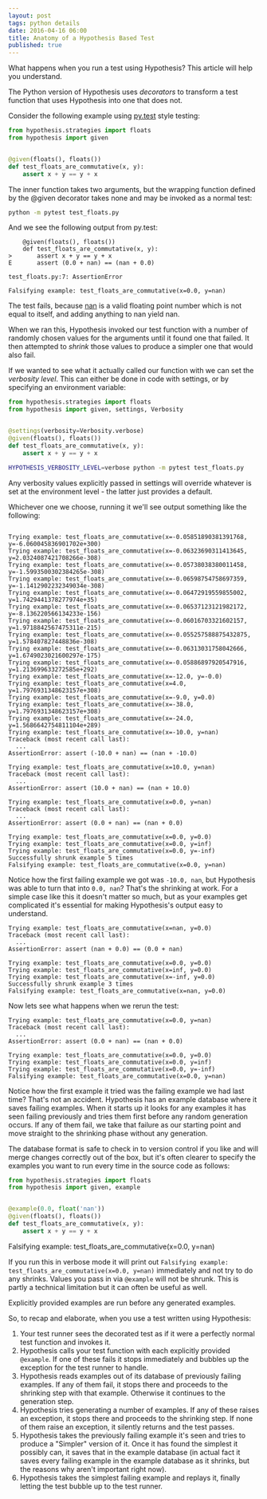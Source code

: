 ```yaml
---
layout: post
tags: python details
date: 2016-04-16 06:00
title: Anatomy of a Hypothesis Based Test
published: true
---
```


What happens when you run a test using Hypothesis? This article will help you understand.

<!--more-->

The Python version of Hypothesis uses *decorators* to transform a test function that
uses Hypothesis into one that does not.

Consider the following example using [py.test](http://pytest.org/latest/) style testing:

```python
from hypothesis.strategies import floats
from hypothesis import given


@given(floats(), floats())
def test_floats_are_commutative(x, y):
    assert x + y == y + x
```

The inner function takes two arguments, but the wrapping function defined by the @given
decorator takes none and may be invoked as a normal test:

```bash
python -m pytest test_floats.py
```

And we see the following output from py.test:

```
    @given(floats(), floats())
    def test_floats_are_commutative(x, y):
>       assert x + y == y + x
E       assert (0.0 + nan) == (nan + 0.0)

test_floats.py:7: AssertionError

Falsifying example: test_floats_are_commutative(x=0.0, y=nan)
```

The test fails, because [nan](https://en.wikipedia.org/wiki/NaN) is a valid floating
point number which is not equal to itself, and adding anything to nan yield nan.

When we ran this, Hypothesis invoked our test function with a number of randomly chosen
values for the arguments until it found one that failed. It then attempted to *shrink*
those values to produce a simpler one that would also fail.

If we wanted to see what it actually called our function with we can set the *verbosity
level*. This can either be done in code with settings, or by specifying an environment
variable:


```python
from hypothesis.strategies import floats
from hypothesis import given, settings, Verbosity


@settings(verbosity=Verbosity.verbose)
@given(floats(), floats())
def test_floats_are_commutative(x, y):
    assert x + y == y + x
```

```bash
HYPOTHESIS_VERBOSITY_LEVEL=verbose python -m pytest test_floats.py
```

Any verbosity values explicitly passed in settings will override whatever is set at
the environment level - the latter just provides a default.

Whichever one we choose, running it we'll see output something like the following:

```

Trying example: test_floats_are_commutative(x=-0.05851890381391768, y=-6.060045836901702e+300)
Trying example: test_floats_are_commutative(x=-0.06323690311413645, y=2.0324087421708266e-308)
Trying example: test_floats_are_commutative(x=-0.05738038380011458, y=-1.5993500302384265e-308)
Trying example: test_floats_are_commutative(x=-0.06598754758697359, y=-1.1412902232349034e-308)
Trying example: test_floats_are_commutative(x=-0.06472919559855002, y=1.7429441378277974e+35)
Trying example: test_floats_are_commutative(x=-0.06537123121982172, y=-8.136220566134233e-156)
Trying example: test_floats_are_commutative(x=-0.06016703321602157, y=1.9718842567475311e-215)
Trying example: test_floats_are_commutative(x=-0.055257588875432875, y=1.578407827448836e-308)
Trying example: test_floats_are_commutative(x=-0.06313031758042666, y=1.6749023021600297e-175)
Trying example: test_floats_are_commutative(x=-0.05886897920547916, y=1.213699633272585e+292)
Trying example: test_floats_are_commutative(x=-12.0, y=-0.0)
Trying example: test_floats_are_commutative(x=4.0, y=1.7976931348623157e+308)
Trying example: test_floats_are_commutative(x=-9.0, y=0.0)
Trying example: test_floats_are_commutative(x=-38.0, y=1.7976931348623157e+308)
Trying example: test_floats_are_commutative(x=-24.0, y=1.5686642754811104e+289)
Trying example: test_floats_are_commutative(x=-10.0, y=nan)
Traceback (most recent call last):
  ...
AssertionError: assert (-10.0 + nan) == (nan + -10.0)

Trying example: test_floats_are_commutative(x=10.0, y=nan)
Traceback (most recent call last):
  ...
AssertionError: assert (10.0 + nan) == (nan + 10.0)

Trying example: test_floats_are_commutative(x=0.0, y=nan)
Traceback (most recent call last):
  ...
AssertionError: assert (0.0 + nan) == (nan + 0.0)

Trying example: test_floats_are_commutative(x=0.0, y=0.0)
Trying example: test_floats_are_commutative(x=0.0, y=inf)
Trying example: test_floats_are_commutative(x=0.0, y=-inf)
Successfully shrunk example 5 times
Falsifying example: test_floats_are_commutative(x=0.0, y=nan)
```

Notice how the first failing example we got was ```-10.0, nan```, but Hypothesis was able
to turn that into ```0.0, nan```? That's the shrinking at work. For a simple case like this it
doesn't matter so much, but as your examples get complicated it's essential for making
Hypothesis's output easy to understand.


```
Trying example: test_floats_are_commutative(x=nan, y=0.0)
Traceback (most recent call last):
  ...
AssertionError: assert (nan + 0.0) == (0.0 + nan)

Trying example: test_floats_are_commutative(x=0.0, y=0.0)
Trying example: test_floats_are_commutative(x=inf, y=0.0)
Trying example: test_floats_are_commutative(x=-inf, y=0.0)
Successfully shrunk example 3 times
Falsifying example: test_floats_are_commutative(x=nan, y=0.0)
```

Now lets see what happens when we rerun the test:


```
Trying example: test_floats_are_commutative(x=0.0, y=nan)
Traceback (most recent call last):
  ...
AssertionError: assert (0.0 + nan) == (nan + 0.0)

Trying example: test_floats_are_commutative(x=0.0, y=0.0)
Trying example: test_floats_are_commutative(x=0.0, y=inf)
Trying example: test_floats_are_commutative(x=0.0, y=-inf)
Falsifying example: test_floats_are_commutative(x=0.0, y=nan)
```

Notice how the first example it tried was the failing example we had last time? That's
not an accident. Hypothesis has an example database where it saves failing examples.
When it starts up it looks for any examples it has seen failing previously and tries
them first before any random generation occurs. If any of them fail, we take that
failure as our starting point and move straight to the shrinking phase without any
generation.

The database format is safe to check in to version control if you like and will merge
changes correctly out of the box, but it's often clearer to specify the examples you
want to run every time in the source code as follows:


```python
from hypothesis.strategies import floats
from hypothesis import given, example


@example(0.0, float('nan'))
@given(floats(), floats())
def test_floats_are_commutative(x, y):
    assert x + y == y + x
```

Falsifying example: test_floats_are_commutative(x=0.0, y=nan)

If you run this in verbose mode it will print out
```Falsifying example: test_floats_are_commutative(x=0.0, y=nan)``` immediately and
not try to do any shrinks. Values you pass in via ```@example``` will not be shrunk.
This is partly a technical limitation but it can often be useful as well.

Explicitly provided examples are run before any generated examples.

So, to recap and elaborate, when you use a test written using Hypothesis:

1. Your test runner sees the decorated test as if it were a perfectly normal test function
   and invokes it.
2. Hypothesis calls your test function with each explicitly provided ```@example```. If one
   of these fails it stops immediately and bubbles up the exception for the test runner to handle.
3. Hypothesis reads examples out of its database of previously failing examples. If any of them
   fail, it stops there and proceeds to the shrinking step with that example. Otherwise it continues
   to the generation step.
4. Hypothesis tries generating a number of examples. If any of these raises an exception, it stops
   there and proceeds to the shrinking step. If none of them raise an exception, it silently returns
   and the test passes.
5. Hypothesis takes the previously failing example it's seen and tries to produce a "Simpler" version
   of it. Once it has found the simplest it possibly can, it saves that in the example database (in
   actual fact it saves every failing example in the example database as it shrinks, but the reasons
   why aren't important right now).
6. Hypothesis takes the simplest failing example and replays it, finally letting the test bubble up to
   the test runner.
